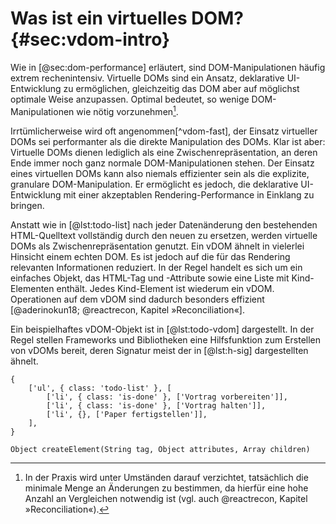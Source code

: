 # Was ist ein virtuelles DOM? {#sec:vdom-intro}

Wie in [@sec:dom-performance] erläutert, sind DOM-Manipulationen häufig extrem rechenintensiv. Virtuelle DOMs sind ein Ansatz, deklarative UI-Entwicklung zu ermöglichen, gleichzeitig das DOM aber auf möglichst optimale Weise anzupassen. Optimal bedeutet, so wenige DOM-Manipulationen wie nötig vorzunehmen[^diff-algo].

Irrtümlicherweise wird oft angenommen[^vdom-fast], der Einsatz virtueller DOMs sei performanter als die direkte Manipulation des DOMs. Klar ist aber: Virtuelle DOMs dienen lediglich als eine Zwischenrepräsentation, an deren Ende immer noch ganz normale DOM-Manipulationen stehen. Der Einsatz eines virtuellen DOMs kann also niemals effizienter sein als die explizite, granulare DOM-Manipulation. Er ermöglicht es jedoch, die deklarative UI-Entwicklung mit einer akzeptablen Rendering-Performance in Einklang zu bringen.

Anstatt wie in [@lst:todo-list] nach jeder Datenänderung den bestehenden HTML-Quelltext vollständig durch den neuen zu ersetzen, werden virtuelle DOMs als Zwischenrepräsentation genutzt. Ein vDOM ähnelt in vielerlei Hinsicht einem echten DOM. Es ist jedoch auf die für das Rendering relevanten Informationen reduziert. In der Regel handelt es sich um ein einfaches Objekt, das HTML-Tag und -Attribute sowie eine Liste mit Kind-Elementen enthält. Jedes Kind-Element ist wiederum ein vDOM. Operationen auf dem vDOM sind dadurch besonders effizient [@aderinokun18; @reactrecon, Kapitel »Reconciliation«].

Ein beispielhaftes vDOM-Objekt ist in [@lst:todo-vdom] dargestellt. In der Regel stellen Frameworks und Bibliotheken eine Hilfsfunktion zum Erstellen von vDOMs bereit, deren Signatur meist der in [@lst:h-sig] dargestellten ähnelt.

```{#lst:todo-vdom .js caption="Virtuelles DOM für eine Todo-Liste. Ein Knoten ist jeweils durch ein dreielementiges (Tag, Attribute, Kindknoten) Array (bzw. im Falle eines Textknotens als String) dargestellt."}
{
    ['ul', { class: 'todo-list' }, [
        ['li', { class: 'is-done' }, ['Vortrag vorbereiten']],
        ['li', { class: 'is-done' }, ['Vortrag halten']],
        ['li', {}, ['Paper fertigstellen']],
    ],
}
```

```{#lst:h-sig .js caption="Signatur einer Funktion zum Erstellen eines vDOM-Knotens"}
Object createElement(String tag, Object attributes, Array children)
```

[^diff-algo]: In der Praxis wird unter Umständen darauf verzichtet, tatsächlich die minimale Menge an Änderungen zu bestimmen, da hierfür eine hohe Anzahl an Vergleichen notwendig ist (vgl. auch @reactrecon, Kapitel »Reconciliation«).

